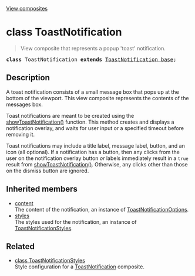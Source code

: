 [View composites](../index.md)

# class ToastNotification

> View composite that represents a popup 'toast' notification.

<pre class="docgen_signature"><b>class</b> ToastNotification <b>extends</b> <a href="ToastNotification_base.md">ToastNotification_base</a>;</pre>

## Description

A toast notification consists of a small message box that pops up at the bottom of the viewport. This view composite represents the contents of the messages box.

Toast notifications are meant to be created using the [showToastNotification()](showToastNotification.md) function. This method creates and displays a notification overlay, and waits for user input or a specified timeout before removing it.

Toast notifications may include a title label, message label, button, and an icon (all optional). If a notification has a button, then any clicks from the user on the notification overlay button _or_ labels immediately result in a `true` result from [showToastNotification()](showToastNotification.md). Otherwise, any clicks other than those on the dismiss button are ignored.

## Inherited members

- [<!--{ref:property}-->content](ToastNotification_base_content.md) \
    The content of the notification, an instance of [ToastNotificationOptions](ToastNotificationOptions.md).
- [<!--{ref:property}-->styles](ToastNotification_base_styles.md) \
    The styles used for the notification, an instance of [ToastNotificationStyles](ToastNotificationStyles.md).

## Related

- [<!--{ref:class}-->class ToastNotificationStyles](ToastNotificationStyles.md) \
    Style configuration for a [ToastNotification](ToastNotification.md) composite.